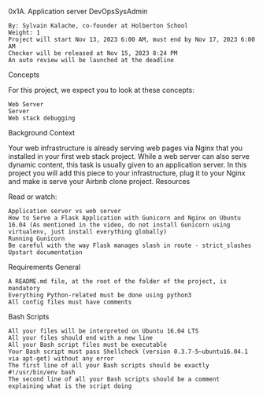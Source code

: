 0x1A. Application server
DevOpsSysAdmin

    By: Sylvain Kalache, co-founder at Holberton School
    Weight: 1
    Project will start Nov 13, 2023 6:00 AM, must end by Nov 17, 2023 6:00 AM
    Checker will be released at Nov 15, 2023 8:24 PM
    An auto review will be launched at the deadline

Concepts

For this project, we expect you to look at these concepts:

    Web Server
    Server
    Web stack debugging

Background Context

Your web infrastructure is already serving web pages via Nginx that you installed in your first web stack project. While a web server can also serve dynamic content, this task is usually given to an application server. In this project you will add this piece to your infrastructure, plug it to your Nginx and make is serve your Airbnb clone project.
Resources

Read or watch:

    Application server vs web server
    How to Serve a Flask Application with Gunicorn and Nginx on Ubuntu 16.04 (As mentioned in the video, do not install Gunicorn using virtualenv, just install everything globally)
    Running Gunicorn
    Be careful with the way Flask manages slash in route - strict_slashes
    Upstart documentation

Requirements
General

    A README.md file, at the root of the folder of the project, is mandatory
    Everything Python-related must be done using python3
    All config files must have comments

Bash Scripts

    All your files will be interpreted on Ubuntu 16.04 LTS
    All your files should end with a new line
    All your Bash script files must be executable
    Your Bash script must pass Shellcheck (version 0.3.7-5~ubuntu16.04.1 via apt-get) without any error
    The first line of all your Bash scripts should be exactly #!/usr/bin/env bash
    The second line of all your Bash scripts should be a comment explaining what is the script doing

